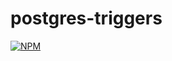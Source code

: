 # postgres-triggers
[![NPM](https://nodei.co/npm/postgres-triggers.png)](https://nodei.co/npm/postgres-triggers/)
